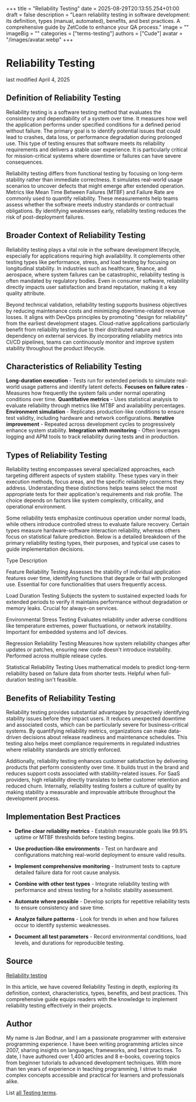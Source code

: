 +++
title = "Reliability Testing"
date = 2025-08-29T20:13:55.254+01:00
draft = false
description = "Learn reliability testing in software development: its definition, types (manual, automated), benefits, and best practices. A comprehensive guide by ZetCode to enhance your QA process."
image = ""
imageBig = ""
categories = ["terms-testing"]
authors = ["Cude"]
avatar = "/images/avatar.webp"
+++

# Reliability Testing

last modified April 4, 2025

## Definition of Reliability Testing

Reliability testing is a software testing method that evaluates the consistency
and dependability of a system over time. It measures how well the application
performs under specified conditions for a defined period without failure. The
primary goal is to identify potential issues that could lead to crashes, data
loss, or performance degradation during prolonged use. This type of testing
ensures that software meets its reliability requirements and delivers a stable
user experience. It is particularly critical for mission-critical systems where
downtime or failures can have severe consequences.

Reliability testing differs from functional testing by focusing on long-term
stability rather than immediate correctness. It simulates real-world usage
scenarios to uncover defects that might emerge after extended operation. Metrics
like Mean Time Between Failures (MTBF) and Failure Rate are commonly used to
quantify reliability. These measurements help teams assess whether the software
meets industry standards or contractual obligations. By identifying weaknesses
early, reliability testing reduces the risk of post-deployment failures.

## Broader Context of Reliability Testing

Reliability testing plays a vital role in the software development lifecycle,
especially for applications requiring high availability. It complements other
testing types like performance, stress, and load testing by focusing on
longitudinal stability. In industries such as healthcare, finance, and aerospace,
where system failures can be catastrophic, reliability testing is often mandated
by regulatory bodies. Even in consumer software, reliability directly impacts
user satisfaction and brand reputation, making it a key quality attribute.

Beyond technical validation, reliability testing supports business objectives by
reducing maintenance costs and minimizing downtime-related revenue losses. It
aligns with DevOps principles by promoting "design for reliability" from the
earliest development stages. Cloud-native applications particularly benefit from
reliability testing due to their distributed nature and dependency on external
services. By incorporating reliability metrics into CI/CD pipelines, teams can
continuously monitor and improve system stability throughout the product
lifecycle.

## Characteristics of Reliability Testing

**Long-duration execution** - Tests run for extended periods to
simulate real-world usage patterns and identify latent defects.
**Focuses on failure rates** - Measures how frequently the system
fails under normal operating conditions over time.
**Quantitative metrics** - Uses statistical analysis to evaluate
reliability through metrics like MTBF and availability percentages.
**Environment simulation** - Replicates production-like
conditions to ensure test validity, including hardware and network configurations.
**Iterative improvement** - Repeated across development cycles
to progressively enhance system stability.
**Integration with monitoring** - Often leverages logging and
APM tools to track reliability during tests and in production.

## Types of Reliability Testing

Reliability testing encompasses several specialized approaches, each targeting
different aspects of system stability. These types vary in their execution
methods, focus areas, and the specific reliability concerns they address.
Understanding these distinctions helps teams select the most appropriate tests
for their application's requirements and risk profile. The choice depends on
factors like system complexity, criticality, and operational environment.

Some reliability tests emphasize continuous operation under normal loads, while
others introduce controlled stress to evaluate failure recovery. Certain types
measure hardware-software interaction reliability, whereas others focus on
statistical failure prediction. Below is a detailed breakdown of the primary
reliability testing types, their purposes, and typical use cases to guide
implementation decisions.

Type
Description

Feature Reliability Testing
Assesses the stability of individual application features over time,
identifying functions that degrade or fail with prolonged use. Essential for
core functionalities that users frequently access.

Load Duration Testing
Subjects the system to sustained expected loads for extended periods to
verify it maintains performance without degradation or memory leaks. Crucial for
always-on services.

Environmental Stress Testing
Evaluates reliability under adverse conditions like temperature extremes,
power fluctuations, or network instability. Important for embedded systems and
IoT devices.

Regression Reliability Testing
Measures how system reliability changes after updates or patches, ensuring
new code doesn't introduce instability. Performed across multiple release
cycles.

Statistical Reliability Testing
Uses mathematical models to predict long-term reliability based on failure
data from shorter tests. Helpful when full-duration testing isn't feasible.

## Benefits of Reliability Testing

Reliability testing provides substantial advantages by proactively identifying
stability issues before they impact users. It reduces unexpected downtime and
associated costs, which can be particularly severe for business-critical
systems. By quantifying reliability metrics, organizations can make data-driven
decisions about release readiness and maintenance schedules. This testing also
helps meet compliance requirements in regulated industries where reliability
standards are strictly enforced.

Additionally, reliability testing enhances customer satisfaction by delivering
products that perform consistently over time. It builds trust in the brand and
reduces support costs associated with stability-related issues. For SaaS
providers, high reliability directly translates to better customer retention and
reduced churn. Internally, reliability testing fosters a culture of quality by
making stability a measurable and improvable attribute throughout the development
process.

## Implementation Best Practices

- **Define clear reliability metrics** - Establish measurable goals like 99.9% uptime or MTBF thresholds before testing begins.

- **Use production-like environments** - Test on hardware and configurations matching real-world deployment to ensure valid results.

- **Implement comprehensive monitoring** - Instrument tests to capture detailed failure data for root cause analysis.

- **Combine with other test types** - Integrate reliability testing with performance and stress testing for a holistic stability assessment.

- **Automate where possible** - Develop scripts for repetitive reliability tests to ensure consistency and save time.

- **Analyze failure patterns** - Look for trends in when and how failures occur to identify systemic weaknesses.

- **Document all test parameters** - Record environmental conditions, load levels, and durations for reproducible testing.

## Source

[Reliability testing](https://en.wikipedia.org/wiki/Reliability_testing)

In this article, we have covered Reliability Testing in depth, exploring its
definition, context, characteristics, types, benefits, and best practices. This
comprehensive guide equips readers with the knowledge to implement reliability
testing effectively in their projects.

## Author

My name is Jan Bodnar, and I am a passionate programmer with extensive
programming experience. I have been writing programming articles since 2007,
sharing insights on languages, frameworks, and best practices. To date, I have
authored over 1,400 articles and 8 e-books, covering topics from beginner
tutorials to advanced development techniques. With more than ten years of
experience in teaching programming, I strive to make complex concepts accessible
and practical for learners and professionals alike.

List [all Testing terms](/all/#terms-test).